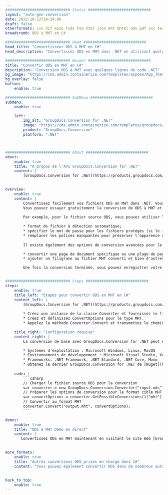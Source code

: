 ```yaml
---
############################# Static ############################
layout: "auto-gen-conversion"
date: 2022-10-12T19:34:06
draft: false
otherformats: csv dif epub fods htm html json mht mhtml ods pdf sxc tex tsv xlam xls xlsb xlsm xlsx xlt xltm xltx xml xps
breadcrumb: ODS à MHT en C#

############################# Head ############################
head_title: "Convertisseur ODS à MHT en C#"
head_description: "Convertissez ODS en MHT dans .NET en utilisant quelques lignes de code. Utilisez l'API de conversion de documents GroupDocs pour convertir plus de 160 formats de fichiers."

############################# Header ############################
title: "Convertir ODS en MHT en C#"
description: "Conversion ODS à MHT avec quelques lignes de code .NET"
bg_image: "https://cms.admin.containerize.com/templates/aspose/App_Themes/V3/images/bg/header1.png"
bg_overlay: false
button:
    enable: true

############################# SubMenu ############################
submenu:
    enable: true

    left:
        img_alt: "GroupDocs.Conversion for .NET"
        image: "https://cms.admin.containerize.com/templates/groupdocs/images/product-logos/90x90-noborder/groupdocs-conversion-net.png"
        product: "GroupDocs.Conversion"
        platform: ".NET"



############################# About ############################
about:
    enable: true
    title: "À propos de l'API GroupDocs.Conversion for .NET"
    content: |
        [GroupDocs.Conversion for .NET](https://products.groupdocs.com/conversion/net/) peut être utilisé pour convertir Microsoft Word, Excel, PowerPoint, PDF, Visio et d'autres formats. GroupDocs.Conversion est une API autonome adaptée aux systèmes back-end et internes nécessitant des performances élevées. Il ne dépend d'aucun logiciel tel que Microsoft ou Open Office.
    

overview:
    enable: true
    content: |
        Convertissez facilement vos fichiers ODS en MHT dans .NET. Vous pouvez utiliser seulement quelques lignes de code C# dans n'importe quelle plate-forme de votre choix comme - Windows, Linux, macOS.
        Vous pouvez essayer gratuitement la conversion de ODS à MHT et évaluer la qualité des résultats de conversion. En plus des scénarios de conversion de fichiers simples, vous pouvez essayer des options plus avancées pour charger le fichier source ODS et pour enregistrer le résultat de sortie MHT. 
        
        Par exemple, pour le fichier source ODS, vous pouvez utiliser les options de chargement suivantes :

        * format de fichier à détection automatique;
        * spécifier le mot de passe pour les fichiers protégés (si le format de fichier le prend en charge);
        * remplacer les polices manquantes pour préserver l'apparence du document.
        
        Il existe également des options de conversion avancées pour le fichier MHT :

        * convertir une page de document spécifique ou une plage de pages;
        * ajouter un filigrane au fichier MHT converti et bien d'autres.

        Une fois la conversion terminée, vous pouvez enregistrer votre fichier MHT dans le chemin du fichier local ou dans tout stockage tiers tel que FTP, Amazon S3, Google Drive, Dropbox, etc. Veuillez noter - pour convertir ODS en MHT aucun logiciel supplémentaire n'est nécessaire - comme MS Office, Open Office, Adobe Acrobat Reader, etc.


############################# Steps ############################
steps:
    enable: true
    title_left: "Étapes pour convertir ODS en MHT en C#"
    content_left: |
        [GroupDocs.Conversion for .NET](https://products.groupdocs.com/conversion/net/) permet aux développeurs de convertir facilement un fichier ODS en MHT avec quelques lignes de code.
        
        * Créez une instance de la classe Converter et fournissez le fichier ODS avec le chemin complet
        * Créez et définissez ConvertOptions pour le type MHT.
        * Appelez la méthode Converter.Convert et transmettez le chemin complet et le format (MHT) en tant que paramètre

    title_right: "Configuration requise"
    content_right: |
        La conversion de base avec GroupDocs.Conversion for .NET peut être effectuée en quelques étapes simples. Nos API sont prises en charge sur toutes les principales plates-formes et systèmes d'exploitation. Avant d'exécuter le code ci-dessous, assurez-vous que les prérequis suivants sont installés sur votre système.

        * Systèmes d'exploitation : Microsoft Windows, Linux, MacOS
        * Environnements de développement : Microsoft Visual Studio, Xamarin, MonoDevelop
        * Frameworks: .NET Framework, .NET Standard, .NET Core, Mono
        * Obtenez le dernier GroupDocs.Conversion for .NET de [Nuget](https://www.nuget.org/packages/groupdocs.conversion)
         
    code: |
        ```csharp    
        // Charger le fichier source ODS pour la conversion
        var converter = new GroupDocs.Conversion.Converter("input.ods");
        // Préparer les options de conversion pour le format cible MHT
        var convertOptions = converter.GetPossibleConversions()["mht"].ConvertOptions;
        // Convertir au format MHT
        converter.Convert("output.mht", convertOptions);
        ```

demos:
    enable: true
    title: "ODS à MHT Démo en direct"
    content: |
       Convertissez ODS en MHT maintenant en visitant le site Web [GroupDocs.Conversion App](https://products.groupdocs.app/conversion/family). La démo en ligne présente les avantages suivants
          

more_formats:
    enable: true
    title: "Autres conversions ODS prises en charge dans C#"
    content: "Vous pouvez également convertir ODS dans de nombreux autres formats de fichiers. Veuillez consulter la liste ci-dessous."
       
       
back_to_top:
    enable: true
---
```

